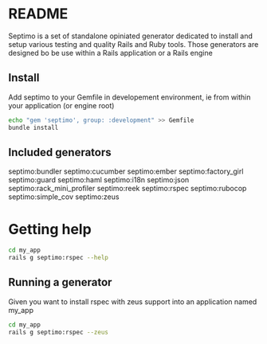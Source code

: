 # README

Septimo is a set of standalone opiniated generator dedicated to install and setup various testing and quality Rails and Ruby tools.
Those generators are designed bo be use within a Rails application or a Rails engine

## Install

Add septimo to your Gemfile in developement environment, ie from within your application (or engine root)
```sh
echo "gem 'septimo', group: :development" >> Gemfile
bundle install
```

## Included generators

  septimo:bundler
  septimo:cucumber
  septimo:ember
  septimo:factory_girl
  septimo:guard
  septimo:haml
  septimo:i18n
  septimo:json
  septimo:rack_mini_profiler
  septimo:reek
  septimo:rspec
  septimo:rubocop
  septimo:simple_cov
  septimo:zeus


# Getting help

```sh
cd my_app
rails g septimo:rspec --help
```

## Running a generator

Given you want to install rspec with zeus support into an application named my_app
```sh
cd my_app
rails g septimo:rspec --zeus
```
